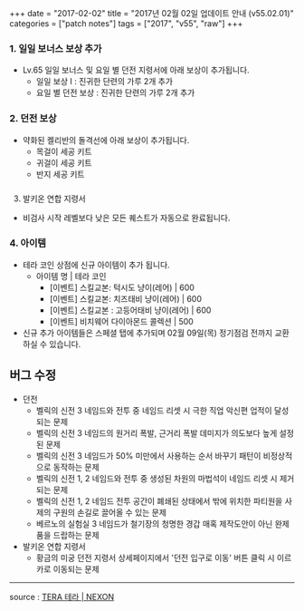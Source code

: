 +++
date = "2017-02-02"
title = "2017년 02월 02일 업데이트 안내 (v55.02.01)"
categories = ["patch notes"]
tags = ["2017", "v55", "raw"]
+++

### 1. 일일 보너스 보상 추가
- Lv.65 일일 보너스 및 요일 별 던전 지령서에 아래 보상이 추가됩니다.
  - 일일 보상 I : 진귀한 단련의 가루 2개 추가
  - 요일 별 던전 보상 : 진귀한 단련의 가루 2개 추가

### 2. 던전 보상
- 약화된 켈리반의 돌격선에 아래 보상이 추가됩니다.
  - 목걸이 세공 키트
  - 귀걸이 세공 키트
  - 반지 세공 키트
### 
3. 발키온 연합 지령서
- 비검사 시작 레벨보다 낮은 모든 퀘스트가 자동으로 완료됩니다.

### 4. 아이템
- 테라 코인 상점에 신규 아이템이 추가 됩니다.
  - 아이템 명 | 테라 코인
    - [이벤트] 스킬교본: 턱시도 냥이(레어) | 600
    - [이벤트] 스킬교본: 치즈태비 냥이(레어) | 600
    - [이벤트] 스킬교본 : 고등어태비 냥이(레어) | 600
    - [이벤트] 비치웨어 다이아몬드 콜렉션 | 500
- 신규 추가 아이템들은 스페셜 탭에 추가되며 02월 09일(목) 정기점검 전까지 교환하실 수 있습니다.

## 버그 수정

- 던전
  - 벨릭의 신전 3 네임드와 전투 중 네임드 리셋 시 극한 직업 악신편 업적이 달성되는 문제
  - 벨릭의 신전 3 네임드의 원거리 폭발, 근거리 폭발 데미지가 의도보다 높게 설정된 문제
  - 벨릭의 신전 3 네임드가 50% 미만에서 사용하는 순서 바꾸기 패턴이 비정상적으로 동작하는 문제
  - 벨릭의 신전 1, 2 네임드와 전투 중 생성된 차원의 마법석이 네임드 리셋 시 제거되는 문제
  - 벨릭의 신전 1, 2 네임드 전투 공간이 폐쇄된 상태에서 밖에 위치한 파티원을 사제의 구원의 손길로 끌어올 수 있는 문제
  - 베르노의 실험실 3 네임드가 철기장의 청명한 경갑 매혹 제작도안이 아닌 완제품을 드랍하는 문제
- 발키온 연합 지령서
  - 황금의 미궁 던전 지령서 상세페이지에서 '던전 입구로 이동' 버튼 클릭 시 이르카로 이동되는 문제

----

source : [TERA 테라 | NEXON](http://tera.nexon.com/news/update/view.aspx?n4articlesn=262)
